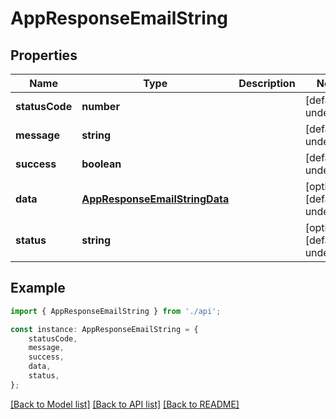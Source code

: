 # AppResponseEmailString


## Properties

Name | Type | Description | Notes
------------ | ------------- | ------------- | -------------
**statusCode** | **number** |  | [default to undefined]
**message** | **string** |  | [default to undefined]
**success** | **boolean** |  | [default to undefined]
**data** | [**AppResponseEmailStringData**](AppResponseEmailStringData.md) |  | [optional] [default to undefined]
**status** | **string** |  | [optional] [default to undefined]

## Example

```typescript
import { AppResponseEmailString } from './api';

const instance: AppResponseEmailString = {
    statusCode,
    message,
    success,
    data,
    status,
};
```

[[Back to Model list]](../README.md#documentation-for-models) [[Back to API list]](../README.md#documentation-for-api-endpoints) [[Back to README]](../README.md)
